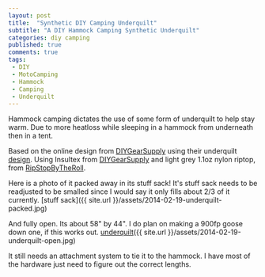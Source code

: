 ```yaml
---
layout: post
title:  "Synthetic DIY Camping Underquilt"
subtitle: "A DIY Hammock Camping Synthetic Underquilt"
categories: diy camping
published: true
comments: true
tags:
 - DIY
 - MotoCamping
 - Hammock
 - Camping
 - Underquilt
---
```


Hammock camping dictates the use of some form of underquilt to help stay warm. Due to more heatloss while sleeping in a hammock from underneath then in a tent.

Based on the online design from [DIYGearSupply][diygearsupply] using their underquilt [design][underquilt]. Using Insultex from [DIYGearSupply][diygearsupply] and light grey 1.1oz nylon riptop, from [RipStopByTheRoll][ripstop].

Here is a photo of it packed away in its stuff sack! It's  stuff sack needs to be readjusted to be smalled since I would say it only fills about 2/3 of it currently. [stuff sack]({{ site.url }}/assets/2014-02-19-underquilt-packed.jpg)

And fully open. Its about 58" by 44". I do plan on making a 900fp goose down one, if this works out. [underquilt]({{ site.url }}/assets/2014-02-19-underquilt-open.jpg)

It still needs an attachment system to tie it to the hammock. I have most of the hardware just need to figure out the correct lengths.

[diygearsupply]: http://diygearsupply.com/
[underquilt]: http://diygearsupply.com/wp-content/uploads/2013/10/DIYGS-InsultexUQ-lowres.jpg
[ripstop]: http://ripstopbytheroll.com/

